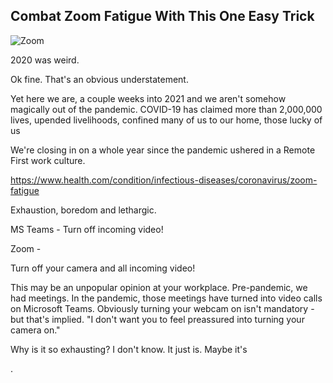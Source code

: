 ## Combat Zoom Fatigue With This One Easy Trick 

![Zoom](https://imgur.com/2z1SgoK.png)

2020 was weird.

Ok fine. That's an obvious understatement.

Yet here we are, a couple weeks into 2021 and we aren't somehow magically out of the pandemic. COVID-19 has claimed more than 2,000,000 lives, upended livelihoods, confined many of us to our home, those lucky of us 


We're closing in on a whole year since the pandemic ushered in a Remote First work culture.

https://www.health.com/condition/infectious-diseases/coronavirus/zoom-fatigue


Exhaustion, boredom and lethargic. 

MS Teams - Turn off incoming video!

Zoom - 

Turn off your camera and all incoming video!

This may be an unpopular opinion at your workplace. Pre-pandemic, we had meetings. In the pandemic, those meetings have turned into video calls on Microsoft Teams. Obviously turning your webcam on isn't mandatory - but that's implied. "I don't want you to feel preassured into turning your camera on."

Why is it so exhausting?
I don't know. It just is. Maybe it's 



.
